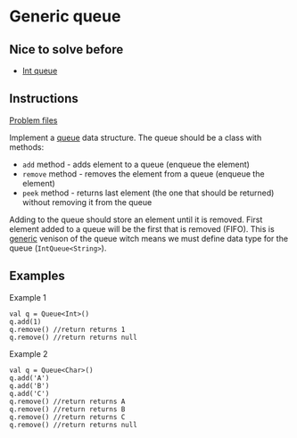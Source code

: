 # Generic queue

## Nice to solve before

* [Int queue](/app/src/test/java/com/igorwojda/datastructure/queue/int/IntQueue.md)

## Instructions

[Problem files](.)

Implement a [queue](https://en.wikipedia.org/wiki/Queue_(abstract_data_type)) data structure. The queue should be a class with methods:
* `add` method - adds element to a queue (enqueue the element)
* `remove` method - removes the element from a queue (enqueue the element)
* `peek` method - returns last element (the one that should be returned) without removing it from the queue

Adding to the queue should store an element until it is removed. First element added to a queue will be the first that is removed (FIFO).
This is [generic](https://kotlinlang.org/docs/reference/generics.html) venison of the queue witch means we must define data type for the
queue (`IntQueue<String>`).

## Examples

Example 1

```
val q = Queue<Int>()
q.add(1)
q.remove() //return returns 1
q.remove() //return returns null
```

Example 2

```
val q = Queue<Char>()
q.add('A')
q.add('B')
q.add('C')
q.remove() //return returns A
q.remove() //return returns B
q.remove() //return returns C
q.remove() //return returns null
```

